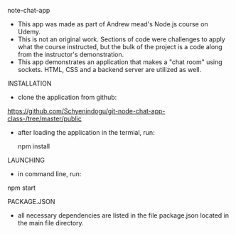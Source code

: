 note-chat-app

* This app was made as part of Andrew mead's Node.js course on Udemy. 
* This is not an original work. Sections of code were challenges to apply what the course instructed, but the bulk of the project is a code along from the instructor's demonstration.
* This app demonstrates an application that makes a "chat room" using sockets. HTML, CSS and a backend server are utilized as well.

INSTALLATION

* clone the application from github: 

https://github.com/Schyenindogu/git-node-chat-app-class-/tree/master/public

* after loading the application in the termial, run:

  npm install

LAUNCHING

* in command line, run:

npm start 

PACKAGE.JSON

* all necessary dependencies are listed in the file package.json located in the main file directory.